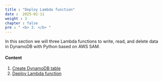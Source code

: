 ```yaml
---
title : "Deploy Lambda function"
date :  2025-02-11
weight : 3
chapter : false
pre : " <b> 3. </b> "
---
```

In this section we will three Lambda functions to write, read, and delete data in DynamoDB with Python based on AWS SAM.

#### Content

1. [Create DynamoDB table](3-1-create-dynamodb-table/)
2. [Deploy Lambda function](3-2-deploy-lambda-function/)
